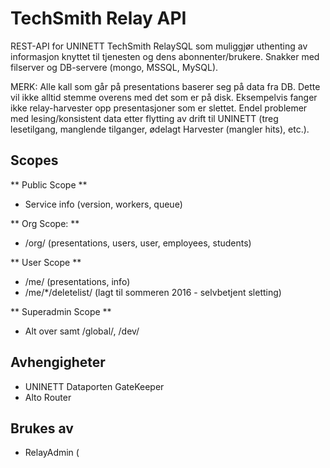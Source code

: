 # TechSmith Relay API

REST-API for UNINETT TechSmith RelaySQL som muliggjør uthenting av informasjon knyttet til tjenesten og dens abonnenter/brukere. 
Snakker med filserver og DB-servere (mongo, MSSQL, MySQL).

MERK: Alle kall som går på presentations baserer seg på data fra DB. Dette vil ikke alltid stemme overens med det som er på disk. 
Eksempelvis fanger ikke relay-harvester opp presentasjoner som er slettet. Endel problemer med lesing/konsistent data etter flytting 
av drift til UNINETT (treg lesetilgang, manglende tilganger, ødelagt Harvester (mangler hits), etc.).

## Scopes

** Public Scope **

- Service info (version, workers, queue)

** Org Scope: **

- /org/ (presentations, users, user, employees, students)

** User Scope **

- /me/ (presentations, info)
- /me/*/deletelist/ (lagt til sommeren 2016 - selvbetjent sletting)

** Superadmin Scope **

- Alt over samt /global/, /dev/

## Avhengigheter

- UNINETT Dataporten GateKeeper
- Alto Router

## Brukes av ##

- RelayAdmin (